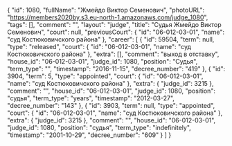 {
    "id": 1080,
    "fullName": "Жмейдо Виктор Семенович",
    "photoURL": "https://members2020by.s3.eu-north-1.amazonaws.com/judge_1080",
    "tags": [],
    "comment": "",
    "layout": "judge",
    "title": "Судья Жмейдо Виктор Семенович",
    "court": null,
    "previousCourt": {
        "id": "06-012-03-01",
        "name": "суд Костюковичского района"
    },
    "career": [
        {
            "id": 59504,
            "term": null,
            "type": "released",
            "court": {
                "id": "06-012-03-01",
                "name": "суд Костюковичского района"
            },
            "extra": [],
            "comment": "выход в отставку",
            "house_id": "06-012-03-01",
            "judge_id": 1080,
            "position": "Судья",
            "term_type": "",
            "timestamp": "2016-11-15",
            "decree_number": "419"
        },
        {
            "id": 3904,
            "term": 5,
            "type": "appointed",
            "court": {
                "id": "06-012-03-01",
                "name": "суд Костюковичского района"
            },
            "extra": {
                "judge_id": 3215
            },
            "comment": "",
            "house_id": "06-012-03-01",
            "judge_id": 1080,
            "position": "судья",
            "term_type": "years",
            "timestamp": "2012-03-27",
            "decree_number": "143"
        },
        {
            "id": 3903,
            "term": null,
            "type": "appointed",
            "court": {
                "id": "06-012-03-01",
                "name": "суд Костюковичского района"
            },
            "extra": {
                "judge_id": 3215
            },
            "comment": "",
            "house_id": "06-012-03-01",
            "judge_id": 1080,
            "position": "судья",
            "term_type": "indefinitely",
            "timestamp": "2001-10-29",
            "decree_number": "609"
        }
    ]
}